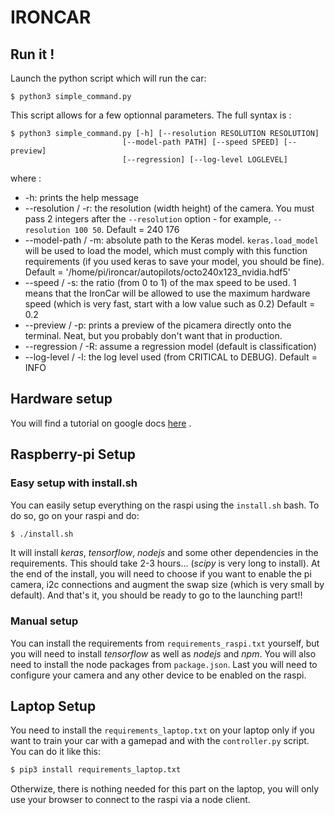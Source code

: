 # IRONCAR

## Run it !

Launch the python script which will run the car:  
 
```console
$ python3 simple_command.py
``` 

This script allows for a few optionnal parameters. The full syntax is :
```console
$ python3 simple_command.py [-h] [--resolution RESOLUTION RESOLUTION]
                         [--model-path PATH] [--speed SPEED] [--preview]
                         [--regression] [--log-level LOGLEVEL]
```

where :
* -h: prints the help message
* --resolution / -r: the resolution (width height) of the camera. You must 
pass 2 integers after the `--resolution` option - for example, 
`--resolution 100 50`. Default = 240 176
* --model-path / -m: absolute path to the Keras model. `keras.load_model` will 
be used to load the model, which must comply with this function requirements 
(if you used keras to save your model, you should be fine). 
Default = '/home/pi/ironcar/autopilots/octo240x123_nvidia.hdf5'
* --speed / -s: the ratio (from 0 to 1) of the max speed to be used. 1 means 
that the IronCar will be allowed to use the maximum hardware speed (which is 
very fast, start with a low value such as 0.2) Default = 0.2
* --preview / -p: prints a preview of the picamera directly onto the terminal. 
Neat, but you probably don't want that in production.
* --regression / -R: assume a regression model (default is classification)
* --log-level / -l: the log level used (from CRITICAL to DEBUG). Default = INFO

## Hardware setup

You will find a tutorial on google docs [here](https://docs.google.com/document/d/1jyRhlbmthMA_DuuulYnzUT38okIF_KFZH0a4hh8NCg8/edit?usp=sharing)  .

## Raspberry-pi Setup
### Easy setup with install.sh

You can easily setup everything on the raspi using the `install.sh` bash. To do so, go on your raspi and do:
``` sh
$ ./install.sh
```

It will install *keras*, *tensorflow*, *nodejs* and some other dependencies in the requirements. This should take 2-3 hours... (*scipy* is very long to install). At the end of the install, you will need to choose if you want to enable the pi camera, i2c connections and augment the swap size (which is very small by default). 
And that's it, you should be ready to go to the launching part!!

### Manual setup

You can install the requirements from `requirements_raspi.txt` yourself, but you will need to install *tensorflow* as well as *nodejs* and *npm*. You will also need to install the node packages from `package.json`. 
Last you will need to configure your camera and any other device to be enabled on the raspi. 

## Laptop Setup
You need to install the `requirements_laptop.txt` on your laptop only if you want to train your car with a gamepad and with the `controller.py` script. You can do it like this:
``` sh
$ pip3 install requirements_laptop.txt
```
Otherwize, there is nothing needed for this part on the laptop, you will only use your browser to connect to the raspi via a node client. 
